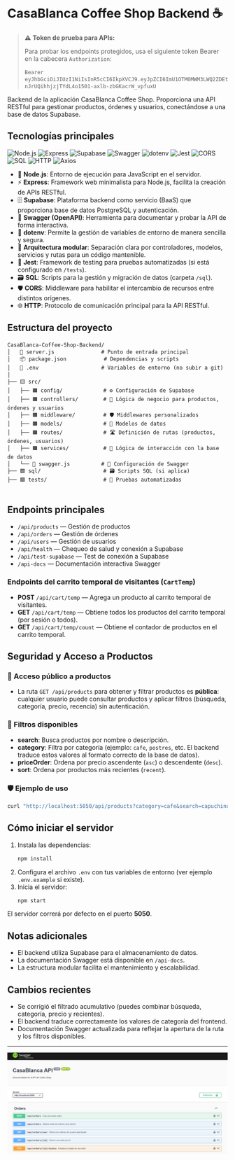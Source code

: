 # CasaBlanca Coffee Shop Backend ☕️

> ⚠️ **Token de prueba para APIs:**
> 
> Para probar los endpoints protegidos, usa el siguiente token Bearer en la cabecera `Authorization`:
> 
> ```
> Bearer eyJhbGciOiJIUzI1NiIsInR5cCI6IkpXVCJ9.eyJpZCI6ImU1OTM0MWM3LWQ2ZDEtNDE0Yi05NTU5LTlmZGY3NWE5NWM4ZSIsImlhdCI6MTc0NDg1MDMxNywiZXhwIjoxNzQ3NDQyMzE3fQ.-nJrUQihhjzjTYdL4o1501-axlb-zbGKacrW_vpfuxU
> ```

Backend de la aplicación CasaBlanca Coffee Shop. Proporciona una API RESTful para gestionar productos, órdenes y usuarios, conectándose a una base de datos Supabase.

## Tecnologías principales

![Node.js](https://img.shields.io/badge/Node.js-339933?logo=node.js&logoColor=white&style=for-the-badge)
![Express](https://img.shields.io/badge/Express-000000?logo=express&logoColor=white&style=for-the-badge)
![Supabase](https://img.shields.io/badge/Supabase-3ECF8E?logo=supabase&logoColor=white&style=for-the-badge)
![Swagger](https://img.shields.io/badge/Swagger-85EA2D?logo=swagger&logoColor=black&style=for-the-badge)
![dotenv](https://img.shields.io/badge/dotenv-8DD6F9?logo=dotenv&logoColor=black&style=for-the-badge)
![Jest](https://img.shields.io/badge/Jest-C21325?logo=jest&logoColor=white&style=for-the-badge)
![CORS](https://img.shields.io/badge/CORS-00599C?logo=cloudflare&logoColor=white&style=for-the-badge)
![SQL](https://img.shields.io/badge/SQL-4479A1?logo=postgresql&logoColor=white&style=for-the-badge)
![HTTP](https://img.shields.io/badge/HTTP-005571?logo=httpie&logoColor=white&style=for-the-badge)
![Axios](https://img.shields.io/badge/Axios-5A29E4?logo=axios&logoColor=white&style=for-the-badge)

- 🚀 **Node.js**: Entorno de ejecución para JavaScript en el servidor.
- ⚡ **Express**: Framework web minimalista para Node.js, facilita la creación de APIs RESTful.
- 🗄️ **Supabase**: Plataforma backend como servicio (BaaS) que proporciona base de datos PostgreSQL y autenticación.
- 📄 **Swagger (OpenAPI)**: Herramienta para documentar y probar la API de forma interactiva.
- 🔐 **dotenv**: Permite la gestión de variables de entorno de manera sencilla y segura.
- 🧩 **Arquitectura modular**: Separación clara por controladores, modelos, servicios y rutas para un código mantenible.
- 🧪 **Jest**: Framework de testing para pruebas automatizadas (si está configurado en `/tests`).
- 🗃️ **SQL**: Scripts para la gestión y migración de datos (carpeta `/sql`).
- 🛡️ **CORS**: Middleware para habilitar el intercambio de recursos entre distintos orígenes.
- 🌐 **HTTP**: Protocolo de comunicación principal para la API RESTful.

## Estructura del proyecto

```
CasaBlanca-Coffee-Shop-Backend/
│   📄 server.js               # Punto de entrada principal
│   📦 package.json            # Dependencias y scripts
│   🌱 .env                    # Variables de entorno (no subir a git)
│
├── 🟨 src/
│   ├── 🟧 config/             # ⚙️ Configuración de Supabase
│   ├── 🟧 controllers/        # 🧠 Lógica de negocio para productos, órdenes y usuarios
│   ├── 🟧 middleware/         # 🛡️ Middlewares personalizados
│   ├── 🟧 models/             # 📝 Modelos de datos
│   ├── 🟧 routes/             # 🛣️ Definición de rutas (productos, órdenes, usuarios)
│   ├── 🟧 services/           # 💼 Lógica de interacción con la base de datos
│   └── 📄 swagger.js          # 📄 Configuración de Swagger
├── 🟩 sql/                    # 🗃️ Scripts SQL (si aplica)
├── 🟪 tests/                  # 🧪 Pruebas automatizadas


```

## Endpoints principales

- `/api/products` — Gestión de productos
- `/api/orders` — Gestión de órdenes
- `/api/users` — Gestión de usuarios
- `/api/health` — Chequeo de salud y conexión a Supabase
- `/api/test-supabase` — Test de conexión a Supabase
- `/api-docs` — Documentación interactiva Swagger

### Endpoints del carrito temporal de visitantes (`CartTemp`)

- **POST** `/api/cart/temp` — Agrega un producto al carrito temporal de visitantes.
- **GET** `/api/cart/temp` — Obtiene todos los productos del carrito temporal (por sesión o todos).
- **GET** `/api/cart/temp/count` — Obtiene el contador de productos en el carrito temporal.

## Seguridad y Acceso a Productos

### 🚦 Acceso público a productos
- La ruta `GET /api/products` para obtener y filtrar productos es **pública**: cualquier usuario puede consultar productos y aplicar filtros (búsqueda, categoría, precio, recencia) sin autenticación.


### 🧩 Filtros disponibles
- **search**: Busca productos por nombre o descripción.
- **category**: Filtra por categoría (ejemplo: `cafe`, `postres`, etc. El backend traduce estos valores al formato correcto de la base de datos).
- **priceOrder**: Ordena por precio ascendente (`asc`) o descendente (`desc`).
- **sort**: Ordena por productos más recientes (`recent`).

### 🛡️ Ejemplo de uso
```bash
curl "http://localhost:5050/api/products?category=cafe&search=capuchino&priceOrder=asc"
```

## Cómo iniciar el servidor

1. Instala las dependencias:
   ```bash
   npm install
   ```
2. Configura el archivo `.env` con tus variables de entorno (ver ejemplo `.env.example` si existe).
3. Inicia el servidor:
   ```bash
   npm start
   ```

El servidor correrá por defecto en el puerto **5050**.

## Notas adicionales
- El backend utiliza Supabase para el almacenamiento de datos.
- La documentación Swagger está disponible en `/api-docs`.
- La estructura modular facilita el mantenimiento y escalabilidad.

## Cambios recientes
- Se corrigió el filtrado acumulativo (puedes combinar búsqueda, categoría, precio y recientes).
- El backend traduce correctamente los valores de categoría del frontend.
- Documentación Swagger actualizada para reflejar la apertura de la ruta y los filtros disponibles.

---

<img src="API.jpg" alt="">